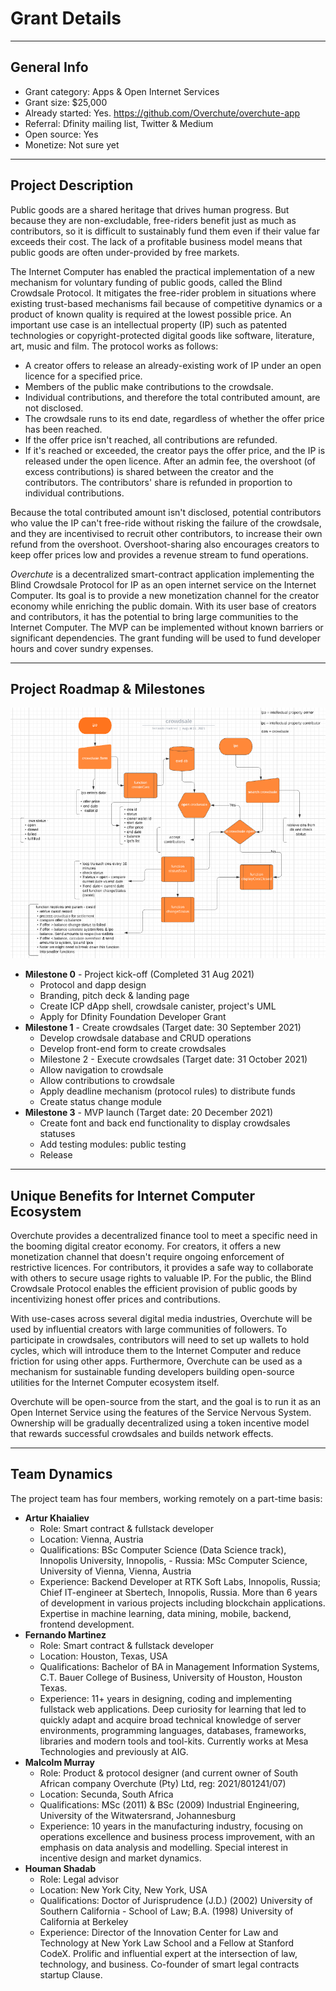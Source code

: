 # Grant Details

---

## General Info

- Grant category: Apps & Open Internet Services
- Grant size: $25,000
- Already started: Yes. https://github.com/Overchute/overchute-app
- Referral: Dfinity mailing list, Twitter & Medium
- Open source: Yes
- Monetize: Not sure yet

---

## Project Description

Public goods are a shared heritage that drives human progress. But because they are non-excludable, free-riders benefit just as much as contributors, so it is difficult to sustainably fund them even if their value far exceeds their cost. The lack of a profitable business model means that public goods are often under-provided by free markets.

The Internet Computer has enabled the practical implementation of a new mechanism for voluntary funding of public goods, called the Blind Crowdsale Protocol. It mitigates the free-rider problem in situations where existing trust-based mechanisms fail because of competitive dynamics or a product of known quality is required at the lowest possible price. An important use case is an intellectual property (IP) such as patented technologies or copyright-protected digital goods like software, literature, art, music and film. The protocol works as follows:

- A creator offers to release an already-existing work of IP under an open licence for a specified price.
- Members of the public make contributions to the crowdsale.
- Individual contributions, and therefore the total contributed amount, are not disclosed.
- The crowdsale runs to its end date, regardless of whether the offer price has been reached.
- If the offer price isn't reached, all contributions are refunded.
- If it's reached or exceeded, the creator pays the offer price, and the IP is released under the open licence. After an admin fee, the overshoot (of excess contributions) is shared between the creator and the contributors. The contributors' share is refunded in proportion to individual contributions.

Because the total contributed amount isn't disclosed, potential contributors who value the IP can't free-ride without risking the failure of the crowdsale, and they are incentivised to recruit other contributors, to increase their own refund from the overshoot. Overshoot-sharing also encourages creators to keep offer prices low and provides a revenue stream to fund operations.

_Overchute_ is a decentralized smart-contract application implementing the Blind Crowdsale Protocol for IP as an open internet service on the Internet Computer. Its goal is to provide a new monetization channel for the creator economy while enriching the public domain. With its user base of creators and contributors, it has the potential to bring large communities to the Internet Computer. The MVP can be implemented without known barriers or significant dependencies. The grant funding will be used to fund developer hours and cover sundry expenses.

---

## Project Roadmap & Milestones

![](/static/overchute_uml.png)

- **Milestone 0** - Project kick-off (Completed 31 Aug 2021)
  - Protocol and dapp design
  - Branding, pitch deck & landing page
  - Create ICP dApp shell, crowdsale canister, project's UML
  - Apply for Dfinity Foundation Developer Grant
- **Milestone 1** - Create crowdsales (Target date: 30 September 2021)
  - Develop crowdsale database and CRUD operations
  - Develop front-end form to create crowdsales
  - Milestone 2 - Execute crowdsales (Target date: 31 October 2021)
  - Allow navigation to crowdsale
  - Allow contributions to crowdsale
  - Apply deadline mechanism (protocol rules) to distribute funds
  - Create status change module
- **Milestone 3** - MVP launch (Target date: 20 December 2021)
  - Create font and back end functionality to display crowdsales statuses
  - Add testing modules: public testing
  - Release

---

## Unique Benefits for Internet Computer Ecosystem

Overchute provides a decentralized finance tool to meet a specific need in the booming digital creator economy. For creators, it offers a new monetization channel that doesn't require ongoing enforcement of restrictive licences. For contributors, it provides a safe way to collaborate with others to secure usage rights to valuable IP. For the public, the Blind Crowdsale Protocol enables the efficient provision of public goods by incentivizing honest offer prices and contributions.

With use-cases across several digital media industries, Overchute will be used by influential creators with large communities of followers. To participate in crowdsales, contributors will need to set up wallets to hold cycles, which will introduce them to the Internet Computer and reduce friction for using other apps. Furthermore, Overchute can be used as a mechanism for sustainable funding developers building open-source utilities for the Internet Computer ecosystem itself.

Overchute will be open-source from the start, and the goal is to run it as an Open Internet Service using the features of the Service Nervous System. Ownership will be gradually decentralized using a token incentive model that rewards successful crowdsales and builds network effects.

---

## Team Dynamics

The project team has four members, working remotely on a part-time basis:

- **Artur Khaialiev**
  - Role: Smart contract & fullstack developer
  - Location: Vienna, Austria
  - Qualifications: BSc Computer Science (Data Science track), Innopolis University, Innopolis, - Russia: MSc Computer Science, University of Vienna, Vienna, Austria
  - Experience: Backend Developer at RTK Soft Labs, Innopolis, Russia; Chief IT-engineer at Sbertech, Innopolis, Russia. More than 6 years of development in various projects including blockchain applications. Expertise in machine learning, data mining, mobile, backend, frontend development.
- **Fernando Martinez**
  - Role: Smart contract & fullstack developer
  - Location: Houston, Texas, USA
  - Qualifications: Bachelor of BA in Management Information Systems, C.T. Bauer College of Business, University of Houston, Houston Texas.
  - Experience: 11+ years in designing, coding and implementing fullstack web applications. Deep curiosity for learning that led to quickly adapt and acquire broad technical knowledge of server environments, programming languages, databases, frameworks, libraries and modern tools and tool-kits. Currently works at Mesa Technologies and previously at AIG.
- **Malcolm Murray**
  - Role: Product & protocol designer (and current owner of South African company Overchute (Pty) Ltd, reg: 2021/801241/07)
  - Location: Secunda, South Africa
  - Qualifications: MSc (2011) & BSc (2009) Industrial Engineering, University of the Witwatersrand, Johannesburg
  - Experience: 10 years in the manufacturing industry, focusing on operations excellence and business process improvement, with an emphasis on data analysis and modelling. Special interest in incentive design and market dynamics.
- **Houman Shadab**
  - Role: Legal advisor
  - Location: New York City, New York, USA
  - Qualifications: Doctor of Jurisprudence (J.D.) (2002) University of Southern California - School of Law; B.A. (1998) University of California at Berkeley
  - Experience: Director of the Innovation Center for Law and Technology at New York Law School and a Fellow at Stanford CodeX. Prolific and influential expert at the intersection of law, technology, and business. Co-founder of smart legal contracts startup Clause.
